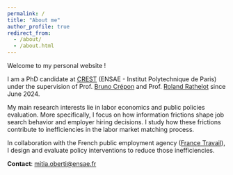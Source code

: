 ```yaml
---
permalink: /
title: "About me"
author_profile: true
redirect_from: 
  - /about/
  - /about.html
---
```


Welcome to my personal website ! 

I am a PhD candidate at [CREST](https://crest.science/) (ENSAE - Institut Polytechnique de Paris) under the supervision of Prof. [Bruno Crépon](https://sites.google.com/site/brunocrepon/) and Prof. [Roland Rathelot](http://rolandrathelot.com/) since June 2024.

My main research interests lie in labor economics and public policies evaluation. More specifically, I focus on how information frictions shape job search behavior and employer hiring decisions. I study how these frictions contribute to inefficiencies in the labor market matching process.

In collaboration with the French public employment agency ([France Travail](https://www.francetravail.fr/accueil/)), I design and evaluate policy interventions to reduce those inefficiencies. 

**Contact**: [mitia.oberti@ensae.fr](mailto:mitia.oberti@ensae.fr)

